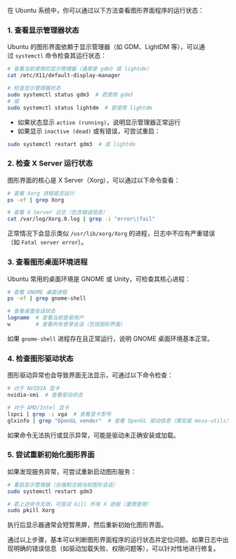 在 Ubuntu 系统中，你可以通过以下方法查看图形界面程序的运行状态：
### 1. 查看显示管理器状态

Ubuntu 的图形界面依赖于显示管理器（如 GDM、LightDM 等），可以通过 `systemctl` 命令检查其运行状态：
```bash
# 查看当前使用的显示管理器（通常是 gdm3 或 lightdm）
cat /etc/X11/default-display-manager

# 检查显示管理器状态
sudo systemctl status gdm3  # 若使用 gdm3
# 或
sudo systemctl status lightdm  # 若使用 lightdm
```
- 如果状态显示 `active (running)`，说明显示管理器正常运行
- 如果显示 `inactive (dead)` 或有错误，可尝试重启：
```bash
sudo systemctl restart gdm3  # 或 lightdm
```
### 2. 检查 X Server 运行状态

图形界面的核心是 X Server（Xorg），可以通过以下命令查看：
```bash
# 查看 Xorg 进程是否运行
ps -ef | grep Xorg

# 查看 X Server 日志（包含错误信息）
cat /var/log/Xorg.0.log | grep -i "error\|fail"
```

正常情况下会显示类似 `/usr/lib/xorg/Xorg` 的进程，日志中不应有严重错误（如 `Fatal server error`）。
### 3. 查看图形桌面环境进程

Ubuntu 常用的桌面环境是 GNOME 或 Unity，可检查其核心进程：
```bash
# 查看 GNOME 桌面进程
ps -ef | grep gnome-shell

# 查看桌面会话状态
logname  # 查看当前登录用户
w        # 查看所有登录会话（包括图形界面）
```

如果 `gnome-shell` 进程存在且正常运行，说明 GNOME 桌面环境基本正常。
### 4. 检查图形驱动状态

图形驱动异常也会导致界面无法显示，可通过以下命令检查：
```bash
# 对于 NVIDIA 显卡
nvidia-smi  # 查看驱动状态

# 对于 AMD/Intel 显卡
lspci | grep -i vga  # 查看显卡型号
glxinfo | grep "OpenGL vendor"  # 查看 OpenGL 驱动信息（需安装 mesa-utils）
```

如果命令无法执行或显示异常，可能是驱动未正确安装或加载。

### 5. 尝试重新初始化图形界面

如果发现服务异常，可尝试重新启动图形服务：
```bash
# 重启显示管理器（会强制注销当前图形会话）
sudo systemctl restart gdm3

# 若上述命令无效，可尝试 kill 所有 X 进程（谨慎使用）
sudo pkill Xorg
```

执行后显示器通常会短暂黑屏，然后重新初始化图形界面。

通过以上步骤，基本可以判断图形界面程序的运行状态并定位问题。如果日志中出现明确的错误信息（如驱动加载失败、权限问题等），可以针对性地进行修复。